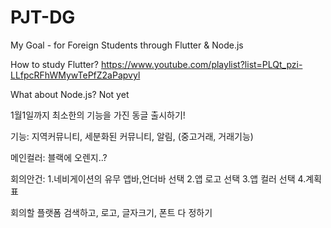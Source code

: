 # PJT-DG
My Goal - for Foreign Students through Flutter &amp; Node.js

How to study Flutter? https://www.youtube.com/playlist?list=PLQt_pzi-LLfpcRFhWMywTePfZ2aPapvyl

What about Node.js? Not yet

1월1일까지 최소한의 기능을 가진 동글 출시하기!

기능: 지역커뮤니티, 세분화된 커뮤니티, 알림, (중고거래, 거래기능)

메인컬러: 블랙에 오렌지..?

회의안건: 
1.네비게이션의 유무 앱바,언더바 선택
2.앱 로고 선택
3.앱 컬러 선택
4.계획표

회의할 플랫폼 검색하고, 로고, 글자크기, 폰트 다 정하기
